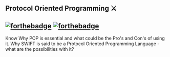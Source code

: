 ## Protocol Oriented Programming ⚔️ 

[![forthebadge](http://forthebadge.com/images/badges/made-with-swift.svg)](http://forthebadge.com) [![forthebadge](http://forthebadge.com/images/badges/built-with-love.svg)](http://forthebadge.com)
----

Know Why POP is essential and what could be the Pro's and Con's of using it.
Why SWIFT is said to be a Protocol Oriented Programming Language - what are the possibilities with it?

